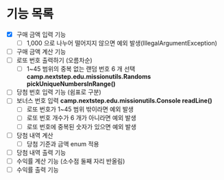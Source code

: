 # 기능 목록

- [X] 구매 금액 입력 기능
  - [ ] 1,000 으로 나누어 떨어지지 않으면 예외 발생(IllegalArgumentException)
- [ ] 구매 금액 계산 기능
- [ ] 로또 번호 출력하기 (오름차순)
  - [ ] 1~45 범위의 중복 없는 랜덤 번호 6 개 선택
  **camp.nextstep.edu.missionutils.Randoms pickUniqueNumbersInRange()**
- [ ] 당첨 번호 입력 기능 (쉼표로 구분)
- [ ] 보너스 번호 입력
**camp.nextstep.edu.missionutils.Console readLine()**
  - [ ] 로또 번호가 1~45 범위 밖이라면 예외 발생
  - [ ] 로또 번호 개수가 6 개가 아니라면 예외 발생
  - [ ] 로또 번호에 중복된 숫자가 있으면 예외 발생
- [ ] 당첨 내역 계산 
  - [ ] 당첨 기준과 금액 enum 적용
- [ ] 당첨 내역 출력 기능 
- [ ] 수익률 계산 기능 (소수점 둘째 자리 반올림)
- [ ] 수익률 출력 기능